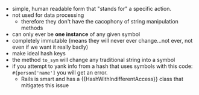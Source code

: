 * simple, human readable form that "stands for" a specific action.
* not used for data processing
  * therefore they don't have the cacophony of string manipulation methods
* can only ever be __one instance__ of any given symbol
* completely immutable (means they will never ever change...not ever, not even if we want it really badly)
* make ideal hash keys
* the method `to_sym` will change any traditional string into a symbol
* if you attempt to yank info from a hash that uses symbols with this code: `#{person['name']` you will get an error.
  * Rails is smart and has a {{HashWithIndifferentAccess}} class that mitigates this issue